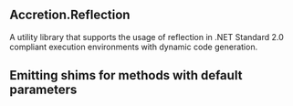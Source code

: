 ## Accretion.Reflection

A utility library that supports the usage of reflection in .NET Standard 2.0 compliant execution environments with dynamic code generation.

## Emitting shims for methods with default parameters
